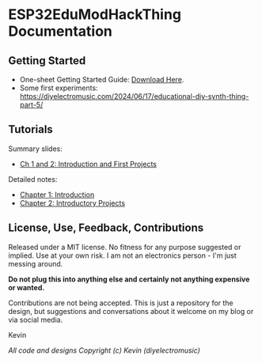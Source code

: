 # ESP32EduModHackThing Documentation

## Getting Started

* One-sheet Getting Started Guide: [Download Here](EduModSynthThing-GettingStarted.pdf).
* Some first experiments: https://diyelectromusic.com/2024/06/17/educational-diy-synth-thing-part-5/

## Tutorials

Summary slides:
* [Ch 1 and 2: Introduction and First Projects](EduModularSynthThingProjects-Ch1-Ch2.pdf)

Detailed notes:
* [Chapter 1: Introduction](EduModularSynthThingProjectBook-Ch1-Introduction.pdf)
* [Chapter 2: Introductory Projects](EduModularSynthThingProjectBook-Ch2-IntroductoryProjects.pdf)

## License, Use, Feedback, Contributions

Released under a MIT license.  No fitness for any purpose suggested or implied.  Use at your own risk.  I am not an electronics person - I'm just messing around.

**Do not plug this into anything else and certainly not anything expensive or wanted.**

Contributions are not being accepted.  This is just a repository for the design, but suggestions and conversations about it welcome on my blog or via social media.

Kevin

_All code and designs Copyright (c) Kevin (diyelectromusic)_
